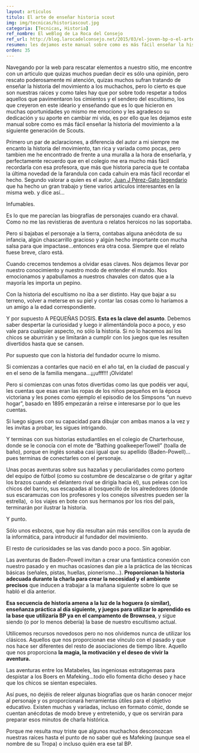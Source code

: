 ```yaml
---
layout: articulos
titulo: El arte de enseñar historia scout
img: img/tecnicas/historiascout.jpg
categoria: [Tecnicas, Historia]
ref_nombre: El weBlog de La Roca del Consejo
ref_url: http://blog.larocadelconsejo.net/2015/03/el-joven-bp-o-el-arte-de-ensenar-historia-scout/
resumen: les dejamos este manual sobre como es más fácil enseñar la historia del movimiento a la siguiente generación de Scouts.
orden: 35
---
```

<p>Navegando por la web para rescatar elementos a nuestro sitio, me encontre con un articulo que quizas muchos puedan decir es sólo una opinión, pero rescato poderosamente mi atención, quizas muchos sufran tratando de enseñar la historia del movimiento a los muchachos, pero lo cierto es que son nuestras raices y como tales hay que por sobre todo respetar a todos aquellos que pavimentaron los cimientos y el sendero del escultismo, los que creyeron en este ideario y enseñando que es lo que hicieron en muchas oportunidades yo mismo me emociono y les agradesco su dedicación y su aporte en cambiar mi vida, es por ello que les dejamos este manual sobre como es más fácil enseñar la historia del movimiento a la siguiente generación de Scouts.</p>

<p>Primero un par de aclaraciones, a diferencia del autor a mi siempre me encanto la historia del movimiento, tan rica y variada como pocas, pero tambien me he encontrado de frente a una muralla a la hora de enseñarla, y perfectamente recuerdo que en el colegio me era mucho más fácil recordarla con esa profesora, que más que historia parecia que te contaba la última novedad de la farandula con cada cahuin era más fácil recordar el hecho. Segundo valorar a quien es el autor,&nbsp;<a href="http://blog.larocadelconsejo.net/author/gato/" target="_blank">Juan J Pérez-Gato legendario</a> que ha hecho un gran trabajo y tiene varios articulos interesantes en la misma web. y dice así...</p>

<p>Infumables.</p>

<p>Es lo que me parecían las biografías de personajes cuando era chaval. Como no me las revistieras de aventura o relatos heroicos no las soportaba.</p>

<p>Pero si bajabas el personaje a la tierra, contabas alguna anécdota de su infancia, algún chascarrillo gracioso y algún hecho importante con mucha salsa para que impactase…entonces era otra cosa. Siempre que el relato fuese breve, claro está.</p>

<p>Cuando crecemos tendemos a olvidar esas claves. Nos dejamos llevar por nuestro conocimiento y nuestro modo de entender el mundo. Nos emocionamos y apabullamos a nuestros chavales con datos que a la mayoría les importa un pepino.</p>

<p>Con la historia del escultismo no iba a ser distinto. Hay que bajar a su terreno, volver a meterse en su piel y contar las cosas como lo haríamos a un amigo a la edad correspondiente.</p>

<p>Y por supuesto A PEQUEÑAS DOSIS. <strong>Esta es la clave del asunto</strong>. Debemos saber despertar la curiosidad y luego ir alimentándola poco a poco, y eso vale para cualquier aspecto, no sólo la historia. Si no lo hacemos así los chicos se aburrirán y se limitarán a cumplir con los juegos que les resulten divertidos hasta que se cansen.</p>

<p>Por supuesto que con la historia del fundador ocurre lo mismo.</p>

<p>Si comienzas a contarles que nació en el año tal, en la ciudad de pascual y en el seno de la familia mengana…¡¡¡ufff!!! ¡Olvídate!</p>

<p>Pero si comienzas con unas fotos divertidas como las que podéis ver aquí, les cuentas que esas eran las ropas de los niños pequeños en la época victoriana y les pones como ejemplo el episodio de los Simpsons “un nuevo hogar”, basado en 1895 empezarán a reírse e interesarse por lo que les cuentas.</p>

<amp-img src="{{site.baseurl}}/img/tecnicas/historiascout1.jpg" width="727" height="301" alt="Capitulo de los Simpsons sobre la época victoriana" layout="responsive" class="rounded"></amp-img>

<p>Si luego sigues con su capacidad para dibujar con ambas manos a la vez y les invitas a probar, les sigues intrigando.</p>

<p>Y terminas con sus historias estudiantiles en el colegio de Charterhouse, donde se le conocía con el mote de “Bathing goalkeeperTowell” (toalla de baño), porque en inglés sonaba casi igual que su apellido (Baden-Powell)…pues terminas de&nbsp;conectarles con el personaje.</p>

<amp-img src="{{site.baseurl}}/img/tecnicas/historiascout2.jpg" width="300" height="197" alt="Portero de fútbol" layout="fixed" class="img_left rounded"></amp-img>

<p>Unas pocas aventuras sobre sus hazañas y peculiaridades como portero del equipo de fútbol (como su costumbre de descalzarse o de gritar y agitar los brazos cuando el delantero rival se dirigía hacia él), sus peleas con los chicos del barrio, sus escapadas al bosquecillo de los alrededores (donde sus escaramuzas con los profesores y los conejos silvestres pueden ser la estrella), &nbsp;o los viajes en bote con sus hermanos por los ríos del país, terminarán por ilustrar la historia.</p>

<p>Y punto.</p>

<p>Sólo unos esbozos, que hoy día resultan aún más sencillos con la ayuda de la informática, para introducir al fundador del movimiento.</p>

<p>El resto de curiosidades se las vas dando poco a poco. Sin agobiar.</p>

<p>Las aventuras de Baden-Powell invitan a crear una fantástica conexión con nuestro pasado y en muchas ocasiones dan pie a la práctica de las técnicas básicas (señales, pistas, huellas, pionerismo…). <strong>Proporcionan la historia adecuada durante la charla para crear la necesidad y el ambiente precisos</strong> que inducen a trabajar a la mañana siguiente sobre lo que se habló el día anterior.</p>

<p><strong>Esa secuencia de historia amena a la luz de la hoguera (o similar), enseñanza práctica al día siguiente, y juegos para utilizar lo aprendido es la base que utilizaría BP ya en el campamento de Brownsea</strong>, y sigue siendo (o por lo menos debería) la base de nuestro escultismo actual.</p>

<p>Utilicemos recursos novedosos pero no nos olvidemos nunca de utilizar los clásicos. Aquellos que nos proporcionan ese vínculo con el pasado y que nos hace ser diferentes del resto de asociaciones de tiempo libre. Aquello que nos proporciona <strong>la magia, la motivación y el deseo de vivir la aventura.</strong></p>

<amp-img src="{{site.baseurl}}/img/tecnicas/historiascout3.jpg" width="300" height="258" alt="{{page.titulo}}" layout="fixed" class="img_right rounded"></amp-img>

<p>Las aventuras entre los Matabeles, las ingeniosas estratagemas para despistar a los Boers en Mafeking…todo ello fomenta dicho deseo y hace que los chicos se sientan especiales.</p>

<p>Así pues, no dejéis de releer algunas biografías que os harán conocer mejor al personaje y os proporcionará herramientas útiles para el objetivo educativo. Existen muchas y variadas, incluso en formato cómic, donde se cuentan anécdotas de modo breve y entretenido, y que os servirán para preparar esos minutos de charla histórica.</p>

<p>Porque me resulta muy triste que algunos muchachos desconozcan nuestras raíces hasta el punto de no saber qué es Mafeking (aunque sea el nombre de su Tropa) o incluso quién era ese tal BP.</p>